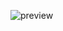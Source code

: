 ![preview](http://blobs.ge.tt/4EcnB8B/bubblegum_preview.png?sig=-TRiRDF_WFhMPQjb6hvSTTq0NJPoME_6UQk)
